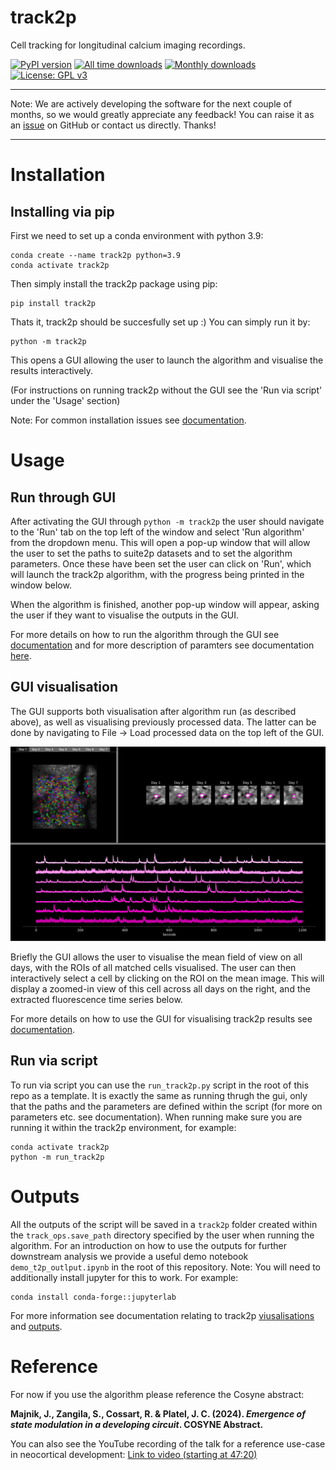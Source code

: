 # track2p
Cell tracking for longitudinal calcium imaging recordings.

[![PyPI version](https://img.shields.io/pypi/v/track2p)](https://pypi.org/project/track2p/)
[![All time downloads](https://static.pepy.tech/badge/track2p)](https://pepy.tech/project/track2p)
[![Monthly downloads](https://img.shields.io/pypi/dm/track2p)](https://pypi.org/project/track2p/)
[![License: GPL v3](https://img.shields.io/badge/License-GPLv3-blue.svg)](https://www.gnu.org/licenses/gpl-3.0)

___
Note: We are actively developing the software for the next couple of months, so we would greatly appreciate any feedback! You can raise it as an [issue](https://github.com/juremaj/track2p/issues) on GitHub or contact us directly. Thanks!
___


# Installation

## Installing via pip

First we need to set up a conda environment with python 3.9:

```
conda create --name track2p python=3.9
conda activate track2p
```

Then simply install the track2p package using pip:

```
pip install track2p
```

Thats it, track2p should be succesfully set up :)
You can simply run it by:

```
python -m track2p
```

This opens a GUI allowing the user to launch the algorithm and visualise the results interactively.

(For instructions on running track2p without the GUI see the 'Run via script' under the 'Usage' section)

Note: For common installation issues see [documentation](https://github.com/juremaj/track2p/blob/main/docs/installation.md).

# Usage

## Run through GUI

After activating the GUI through `python -m track2p` the user should navigate to the 'Run' tab on the top left of the window and select 'Run algorithm' from the dropdown menu. This will open a pop-up window that will allow the user to set the paths to suite2p datasets and to set the algorithm parameters. Once these have been set the user can click on 'Run', which will launch the track2p algorithm, with the progress being printed in the window below.

When the algorithm is finished, another pop-up window will appear, asking the user if they want to visualise the outputs in the GUI.

For more details on how to run the algorithm through the GUI see [documentation](https://github.com/juremaj/track2p/blob/main/docs/gui.md) and for more description of paramters see documentation [here](https://github.com/juremaj/track2p/blob/main/docs/parameters.md).

## GUI visualisation


The GUI supports both visualisation after algorithm run (as described above), as well as visualising previously processed data. The latter can be done by navigating to File -> Load processed data on the top left of the GUI.


![gui_mainwindow.png](docs/media/plots/gui_mainwindow.png)

Briefly the GUI allows the user to visualise the mean field of view on all days, with the ROIs of all matched cells visualised. The user can then interactively select a cell by clicking on the ROI on the mean image. This will display a zoomed-in view of this cell across all days on the right, and the extracted fluorescence time series below.

For more details on how to use the GUI for visualising track2p results see [documentation](https://github.com/juremaj/track2p/blob/main/docs/gui.md).

## Run via script

To run via script you can use the `run_track2p.py` script in the root of this repo as a template. It is exactly the same as running thrugh the gui, only that the paths and the parameters are defined within the script (for more on parameters etc. see documentation). When running make sure you are running it within the track2p environment, for example:

```
conda activate track2p
python -m run_track2p
```

# Outputs

All the outputs of the script will be saved in a `track2p` folder created within the `track_ops.save_path` directory specified by the user when running the algorithm. For an introduction on how to use the outputs for further downstream analysis we provide a useful demo notebook `demo_t2p_outlput.ipynb` in the root of this repository. Note: You will need to additionally install jupyter for this to work. For example:

```
conda install conda-forge::jupyterlab
```

For more information see documentation relating to track2p [viusalisations](https://github.com/juremaj/track2p/blob/main/docs/visualisations.md) and [outputs](https://github.com/juremaj/track2p/blob/main/docs/outputs.md).

# Reference

For now if you use the algorithm please reference the Cosyne abstract:

  **Majnik, J., Zangila, S., Cossart, R. & Platel, J. C. (2024). _Emergence of state modulation in a developing circuit_. COSYNE Abstract.**

  

You can also see the YouTube recording of the talk for a reference use-case in neocortical development: [Link to video (starting at 47:20)](https://youtu.be/Tr97HwgQ9ik?t=2839)
